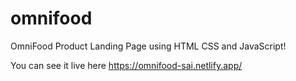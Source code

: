 # omnifood
OmniFood Product Landing Page using HTML CSS and JavaScript!

You can see it live here
https://omnifood-sai.netlify.app/
